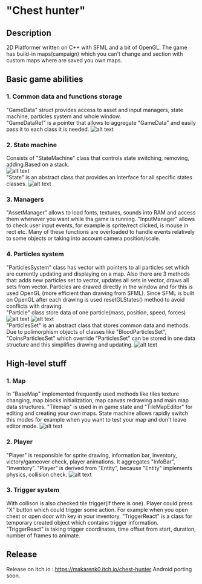 # "Chest hunter"
## Description
2D Platformer written on C++ with SFML and a bit of OpenGL.
The game has build-in maps(campaign) which you can't change and section with custom maps where are saved you own maps.
## Basic game abilities
### 1. Common data and functions storage
"GameData" struct provides access to asset and input managers, state machine, particles system and whole window.<br>
"GameDataRef" is a pointer that allows to aggregate "GameData" and easily pass it to each class it is needed.
![alt text](https://drive.google.com/uc?id=1XT0FdtvIK5Yy2rpNuTFfjtBE72LrvUX6)
### 2. State machine
Consists of "StateMachine" class that controls state switching, removing, adding.Based on a stack.<br>
![alt text](https://drive.google.com/uc?id=1x8AWTW3m4QDWu1Up3HlL_JEOXf2LNXJA)<br>
"State" is an abstract class that provides an interface for all specific states classes.
![alt text](https://drive.google.com/uc?id=1ZuitdfdfK8XBlJLaSXQIEUa4GMjmOdQj)
### 3. Managers
"AssetManager" allows to load fonts, textures, sounds into RAM and access them whenever you want while tha game is running.
"InputManager" allows to check user input events, for example is sprite/rect clicked, is mouse in rect etc.
Many of these functions are overloaded to handle events relatively to some objects or taking into account camera position/scale.
### 4. Particles system
"ParticlesSystem" class has vector with pointers to all particles set which are currently updating and displaying on a map. Also there are 3 methods that: adds new particles set to vector, updates all sets in vector, draws all sets from vector. Particles are drawed directly in the window and for this is used OpenGL (more efficient than drawing from SFML). Since SFML is built on OpenGL after each drawing is used resetGLStates() method to avoid conflicts with drawing.<br>
"Particle" class store data of one particle(mass, position, speed, forces)
![alt text](https://drive.google.com/uc?id=1Elv1rQRvgHV2V02eemgvWTLK6HEFUyUL)
![alt text](https://drive.google.com/uc?id=1EdkwxpoRUBBNf0VEvuTZAyooZ-VB4tLD)<br>
"ParticlesSet" is an abstract class that stores common data and methods. Due to polimorphism objects of classes like "BloodParticlesSet", "CoinsParticlesSet" which override "ParticlesSet" can be stored in one data structure and this simplifies drawing and updating.
![alt text](https://drive.google.com/uc?id=1FGpU3o8vegalY1Un3ZsutzzkTqM1bbHe)
## High-level stuff
### 1. Map
In "BaseMap" implemented frequently used methods like tiles texture changing, map blocks initialization, map canvas redrawing and main map data structures.
"Tilemap" is used in in game state and "TileMapEditor" for editing and creating your own maps. State machine allows rapidly switch this modes for example when you want to test your map and don't leave editor mode.
![alt text](https://drive.google.com/uc?id=1jYafbb8rYj0hD8BSzWXFHoHuBxYqD10k)
### 2. Player
"Player" is responsible for sprite drawing, information bar, inventory, victory/gameover check, player animations. It aggregates "InfoBar", "Inventory".
"Player" is derived from "Entity", because "Entity" implements physics, collision check.
![alt text](https://drive.google.com/uc?id=1Ob1NTo7_7IXlR8BHkF5vgennuajcpndM)
### 3. Trigger system
With collison is also checked tile trigger(if there is one). Player could press "X" button which could trigger some action. For example when you open chest or open door with key in your inventory. "TriggerReact" is a class for temporary created object which contains trigger information. "TriggerReact" is taking trigger coordinates, time offset from start, duration, number of frames to animate.
## Release
Release on itch.io : https://makarenk0.itch.io/chest-hunter
Android porting soon.
